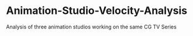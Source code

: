 # Animation-Studio-Velocity-Analysis
Analysis of three animation studios working on the same CG TV Series 
